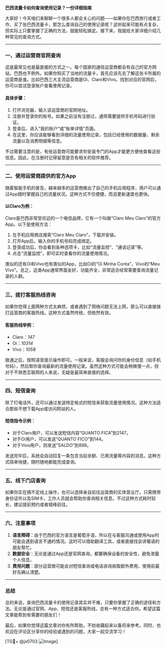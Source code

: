 **巴西流量卡如何查询使用记录？一份详细指南**

大家好！今天咱们来聊聊一个很多人都会关心的问题——如果你在巴西旅行或者工作，买了张巴西流量卡，那怎么查询自己的使用记录呢？这听起来可能有点复杂，但实际上只要掌握了正确的方法，就能轻松搞定。接下来，我就给大家详细介绍几种常见的查询方式。

---

### **一、通过运营商官网查询**
这是最常见也是最直接的方式之一。每个国家的通信运营商都会有自己的官方网站，巴西也不例外。如果你购买了当地的流量卡，首先应该先去了解这张卡所属的运营商是谁。比如巴西三大主流运营商是Oi、Claro和Vivo。找到对应的官网后，你可以尝试登录账户查看使用记录。

#### **具体步骤：**
1. 打开浏览器，输入该运营商的官网地址。
2. 注册并登录你的账号。如果之前没有注册过，通常需要提供手机号码进行验证。
3. 登录后，进入“我的账户”或“账单详情”页面。
4. 在这里，你应该能够看到详细的流量使用记录，包括已经使用的数据量、剩余流量以及消费明细等信息。

不过需要注意的是，有些运营商可能要求你安装专门的App才能更方便地查看这些信息。因此，在注册时记得留意是否有相关的软件推荐。

---

### **二、使用运营商提供的官方App**
随着智能手机的普及，越来越多的运营商推出了自己的手机应用程序，用户可以通过App随时掌握自己的流量状况。这种方式不仅便捷，而且更新速度也更快。

#### **以Claro为例：**
Claro是巴西非常受欢迎的一个电信品牌，它有一个叫做“Claro Meu Claro”的官方App。以下是使用方法：
1. 在手机应用商店搜索“Claro Meu Claro”，下载并安装。
2. 打开App后，输入你的手机号码完成绑定。
3. 登录成功后，你会看到各种选项卡，比如“流量监控”、“通话记录”等。
4. 点击“流量监控”，即可实时查看你的流量使用情况。

类似的还有Oi和Vivo也有类似的App，比如Oi的“Oi Minha Conta”，Vivo的“Meu Vivo”。总之，这类App通常界面友好，功能齐全，非常适合经常需要查询流量记录的人群。

---

### **三、拨打客服热线咨询**
如果你觉得上面两种方式太麻烦，或者遇到了网络问题无法上网，那么可以直接拨打运营商的客服热线。这种方式虽然传统，但依然有效。

#### **客服热线举例：**
- Claro：*147*
- Oi：*10314*
- Vivo：*1058*

拨通之后，按照语音提示操作即可。一般来说，客服会询问你的身份信息（如手机号码），然后帮你查询最新的流量使用记录。虽然这种方式可能会稍微慢一点，但对于不熟悉互联网的人来说，无疑是最简单直接的选择。

---

### **四、短信查询**
除了打电话外，还可以通过发送特定格式的短信来获取流量使用情况。这种方法适合那些不想下载App或访问网站的人。

#### **短信指令示例：**
- 对于Claro用户，可以发送短信内容“QUANTO FICA”到2147。
- 对于Oi用户，可以发送“QUANTO FICO”到144。
- 对于Vivo用户，则发送“SALDO”到888。

发送完毕后，系统会自动回复一条包含当前余额、已用流量等内容的消息。这种方式简单快捷，随时随地都能完成查询。

---

### **五、线下门店查询**
如果你实在搞不定线上操作，也可以选择亲自前往运营商的实体营业厅。只需携带身份证件以及SIM卡，工作人员就会帮助你查询相关信息。不过这种方式耗时较长，建议提前预约或者错峰前往。

---

### **六、注意事项**
1. **语言障碍**：由于巴西的官方语言是葡萄牙语，所以在与客服沟通或使用App时可能会遇到语言不通的情况。这时可以借助翻译工具，或者直接找会讲葡语的朋友帮忙。
2. **数据安全**：无论是通过App还是官网查询，都要确保设备的安全性，避免泄露个人信息。
3. **费用问题**：部分运营商可能会对短信查询或电话咨询收取额外费用，使用前最好先确认清楚。

---

### **总结**
总的来说，查询巴西流量卡的使用记录其实并不难，只要你掌握了正确的途径和方法。无论是通过官网、App、短信还是客服热线，总有一种方式适合你。希望这篇文章能帮到有需要的朋友们！

最后，如果你觉得这篇文章对你有所帮助，不妨收藏起来以备将来参考。同时，也欢迎在评论区分享你的经验或遇到的问题，大家一起交流学习！

[TG💪+ @jx0703 ![Image](https://github.com/user-attachments/assets/dbca1d08-cadb-493c-b0ec-ad6f7a83f270)]